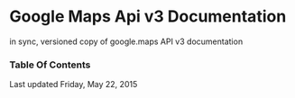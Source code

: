 Google Maps Api v3 Documentation
================================

in sync, versioned copy of google.maps API v3 documentation


### Table Of Contents 





Last updated Friday, May 22, 2015